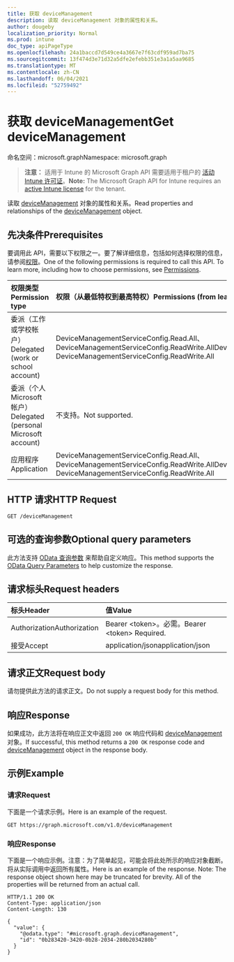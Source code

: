 ```yaml
---
title: 获取 deviceManagement
description: 读取 deviceManagement 对象的属性和关系。
author: dougeby
localization_priority: Normal
ms.prod: intune
doc_type: apiPageType
ms.openlocfilehash: 24a1baccd7d549ce4a3667e7f63cdf959ad7ba75
ms.sourcegitcommit: 13f474d3e71d32a5dfe2efebb351e3a1a5aa9685
ms.translationtype: MT
ms.contentlocale: zh-CN
ms.lasthandoff: 06/04/2021
ms.locfileid: "52759492"
---
```

# <a name="get-devicemanagement"></a><span data-ttu-id="0bd0c-103">获取 deviceManagement</span><span class="sxs-lookup"><span data-stu-id="0bd0c-103">Get deviceManagement</span></span>

<span data-ttu-id="0bd0c-104">命名空间：microsoft.graph</span><span class="sxs-lookup"><span data-stu-id="0bd0c-104">Namespace: microsoft.graph</span></span>

> <span data-ttu-id="0bd0c-105">**注意：** 适用于 Intune 的 Microsoft Graph API 需要适用于租户的 [活动 Intune 许可证](https://go.microsoft.com/fwlink/?linkid=839381)。</span><span class="sxs-lookup"><span data-stu-id="0bd0c-105">**Note:** The Microsoft Graph API for Intune requires an [active Intune license](https://go.microsoft.com/fwlink/?linkid=839381) for the tenant.</span></span>

<span data-ttu-id="0bd0c-106">读取 [deviceManagement](../resources/intune-companyterms-devicemanagement.md) 对象的属性和关系。</span><span class="sxs-lookup"><span data-stu-id="0bd0c-106">Read properties and relationships of the [deviceManagement](../resources/intune-companyterms-devicemanagement.md) object.</span></span>

## <a name="prerequisites"></a><span data-ttu-id="0bd0c-107">先决条件</span><span class="sxs-lookup"><span data-stu-id="0bd0c-107">Prerequisites</span></span>
<span data-ttu-id="0bd0c-p101">要调用此 API，需要以下权限之一。要了解详细信息，包括如何选择权限的信息，请参阅[权限](/graph/permissions-reference)。</span><span class="sxs-lookup"><span data-stu-id="0bd0c-p101">One of the following permissions is required to call this API. To learn more, including how to choose permissions, see [Permissions](/graph/permissions-reference).</span></span>

|<span data-ttu-id="0bd0c-110">权限类型</span><span class="sxs-lookup"><span data-stu-id="0bd0c-110">Permission type</span></span>|<span data-ttu-id="0bd0c-111">权限（从最低特权到最高特权）</span><span class="sxs-lookup"><span data-stu-id="0bd0c-111">Permissions (from least to most privileged)</span></span>|
|:---|:---|
|<span data-ttu-id="0bd0c-112">委派（工作或学校帐户）</span><span class="sxs-lookup"><span data-stu-id="0bd0c-112">Delegated (work or school account)</span></span>|<span data-ttu-id="0bd0c-113">DeviceManagementServiceConfig.Read.All、DeviceManagementServiceConfig.ReadWrite.All</span><span class="sxs-lookup"><span data-stu-id="0bd0c-113">DeviceManagementServiceConfig.Read.All, DeviceManagementServiceConfig.ReadWrite.All</span></span>|
|<span data-ttu-id="0bd0c-114">委派（个人 Microsoft 帐户）</span><span class="sxs-lookup"><span data-stu-id="0bd0c-114">Delegated (personal Microsoft account)</span></span>|<span data-ttu-id="0bd0c-115">不支持。</span><span class="sxs-lookup"><span data-stu-id="0bd0c-115">Not supported.</span></span>|
|<span data-ttu-id="0bd0c-116">应用程序</span><span class="sxs-lookup"><span data-stu-id="0bd0c-116">Application</span></span>|<span data-ttu-id="0bd0c-117">DeviceManagementServiceConfig.Read.All、DeviceManagementServiceConfig.ReadWrite.All</span><span class="sxs-lookup"><span data-stu-id="0bd0c-117">DeviceManagementServiceConfig.Read.All, DeviceManagementServiceConfig.ReadWrite.All</span></span>|

## <a name="http-request"></a><span data-ttu-id="0bd0c-118">HTTP 请求</span><span class="sxs-lookup"><span data-stu-id="0bd0c-118">HTTP Request</span></span>
<!-- {
  "blockType": "ignored"
}
-->
``` http
GET /deviceManagement
```

## <a name="optional-query-parameters"></a><span data-ttu-id="0bd0c-119">可选的查询参数</span><span class="sxs-lookup"><span data-stu-id="0bd0c-119">Optional query parameters</span></span>
<span data-ttu-id="0bd0c-120">此方法支持 [OData 查询参数](/graph/query-parameters) 来帮助自定义响应。</span><span class="sxs-lookup"><span data-stu-id="0bd0c-120">This method supports the [OData Query Parameters](/graph/query-parameters) to help customize the response.</span></span>

## <a name="request-headers"></a><span data-ttu-id="0bd0c-121">请求标头</span><span class="sxs-lookup"><span data-stu-id="0bd0c-121">Request headers</span></span>
|<span data-ttu-id="0bd0c-122">标头</span><span class="sxs-lookup"><span data-stu-id="0bd0c-122">Header</span></span>|<span data-ttu-id="0bd0c-123">值</span><span class="sxs-lookup"><span data-stu-id="0bd0c-123">Value</span></span>|
|:---|:---|
|<span data-ttu-id="0bd0c-124">Authorization</span><span class="sxs-lookup"><span data-stu-id="0bd0c-124">Authorization</span></span>|<span data-ttu-id="0bd0c-125">Bearer &lt;token&gt;。必需。</span><span class="sxs-lookup"><span data-stu-id="0bd0c-125">Bearer &lt;token&gt; Required.</span></span>|
|<span data-ttu-id="0bd0c-126">接受</span><span class="sxs-lookup"><span data-stu-id="0bd0c-126">Accept</span></span>|<span data-ttu-id="0bd0c-127">application/json</span><span class="sxs-lookup"><span data-stu-id="0bd0c-127">application/json</span></span>|

## <a name="request-body"></a><span data-ttu-id="0bd0c-128">请求正文</span><span class="sxs-lookup"><span data-stu-id="0bd0c-128">Request body</span></span>
<span data-ttu-id="0bd0c-129">请勿提供此方法的请求正文。</span><span class="sxs-lookup"><span data-stu-id="0bd0c-129">Do not supply a request body for this method.</span></span>

## <a name="response"></a><span data-ttu-id="0bd0c-130">响应</span><span class="sxs-lookup"><span data-stu-id="0bd0c-130">Response</span></span>
<span data-ttu-id="0bd0c-131">如果成功，此方法将在响应正文中返回 `200 OK` 响应代码和 [deviceManagement](../resources/intune-companyterms-devicemanagement.md) 对象。</span><span class="sxs-lookup"><span data-stu-id="0bd0c-131">If successful, this method returns a `200 OK` response code and [deviceManagement](../resources/intune-companyterms-devicemanagement.md) object in the response body.</span></span>

## <a name="example"></a><span data-ttu-id="0bd0c-132">示例</span><span class="sxs-lookup"><span data-stu-id="0bd0c-132">Example</span></span>

### <a name="request"></a><span data-ttu-id="0bd0c-133">请求</span><span class="sxs-lookup"><span data-stu-id="0bd0c-133">Request</span></span>
<span data-ttu-id="0bd0c-134">下面是一个请求示例。</span><span class="sxs-lookup"><span data-stu-id="0bd0c-134">Here is an example of the request.</span></span>
``` http
GET https://graph.microsoft.com/v1.0/deviceManagement
```

### <a name="response"></a><span data-ttu-id="0bd0c-135">响应</span><span class="sxs-lookup"><span data-stu-id="0bd0c-135">Response</span></span>
<span data-ttu-id="0bd0c-p102">下面是一个响应示例。注意：为了简单起见，可能会将此处所示的响应对象截断。将从实际调用中返回所有属性。</span><span class="sxs-lookup"><span data-stu-id="0bd0c-p102">Here is an example of the response. Note: The response object shown here may be truncated for brevity. All of the properties will be returned from an actual call.</span></span>
``` http
HTTP/1.1 200 OK
Content-Type: application/json
Content-Length: 130

{
  "value": {
    "@odata.type": "#microsoft.graph.deviceManagement",
    "id": "0b283420-3420-0b28-2034-280b2034280b"
  }
}
```





